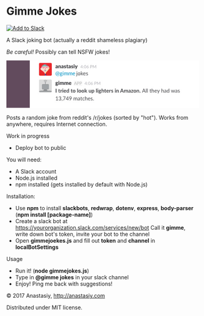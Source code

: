 # Gimme Jokes

<a href="https://slack.com/oauth/authorize?&client_id=112240882771.147772491696&scope=commands"><img alt="Add to Slack" height="40" width="139" src="https://platform.slack-edge.com/img/add_to_slack.png" srcset="https://platform.slack-edge.com/img/add_to_slack.png 1x, https://platform.slack-edge.com/img/add_to_slack@2x.png 2x" /></a>

A Slack joking bot (actually a reddit shameless plagiary)

*Be careful!* Possibly can tell NSFW jokes!

![](https://github.com/anastasiuspernat/gimmejokes/blob/master/gimmejokes_example.jpg?raw=true)

Posts a random joke from reddit's /r/jokes (sorted by "hot"). Works from anywhere, requires Internet connection.

Work in progress

* Deploy bot to public

You will need:

* A Slack account
* Node.js installed
* npm installed (gets installed by default with Node.js)

Installation:

* Use **npm** to install **slackbots**, **redwrap**, **dotenv**, **express**, **body-parser** (**npm install [package-name]**)
* Create a slack bot at https://yourorganization.slack.com/services/new/bot
Call it **gimme**, write down bot's token, invite your bot to the channel
* Open **gimmejoekes.js** and fill out **token** and **channel** in **localBotSettings**

Usage

* Run it! (**node gimmejokes.js**)
* Type in **@gimme jokes** in your slack channel
* Enjoy! Ping me back with suggestions!

&copy; 2017 Anastasiy, http://anastasiy.com

Distributed under MIT license.
